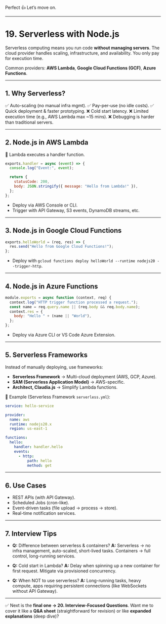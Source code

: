 Perfect 👍 Let’s move on.

---

# **19. Serverless with Node.js**

Serverless computing means you run code **without managing servers**. The cloud provider handles scaling, infrastructure, and availability. You only pay for execution time.

Common providers: **AWS Lambda**, **Google Cloud Functions (GCF)**, **Azure Functions**.

---

## **1. Why Serverless?**

✅ Auto-scaling (no manual infra mgmt).
✅ Pay-per-use (no idle costs).
✅ Quick deployment & faster prototyping.
❌ Cold start latency.
❌ Limited execution time (e.g., AWS Lambda max \~15 mins).
❌ Debugging is harder than traditional servers.

---

## **2. Node.js in AWS Lambda**

📌 Lambda executes a handler function.

```js
exports.handler = async (event) => {
  console.log("Event:", event);

  return {
    statusCode: 200,
    body: JSON.stringify({ message: "Hello from Lambda!" }),
  };
};
```

* Deploy via AWS Console or CLI.
* Trigger with API Gateway, S3 events, DynamoDB streams, etc.

---

## **3. Node.js in Google Cloud Functions**

```js
exports.helloWorld = (req, res) => {
  res.send("Hello from Google Cloud Functions!");
};
```

* Deploy with `gcloud functions deploy helloWorld --runtime nodejs20 --trigger-http`.

---

## **4. Node.js in Azure Functions**

```js
module.exports = async function (context, req) {
  context.log("HTTP trigger function processed a request.");
  const name = req.query.name || (req.body && req.body.name);
  context.res = {
    body: "Hello " + (name || "World"),
  };
};
```

* Deploy via Azure CLI or VS Code Azure Extension.

---

## **5. Serverless Frameworks**

Instead of manually deploying, use frameworks:

* **Serverless Framework** → Multi-cloud deployment (AWS, GCP, Azure).
* **SAM (Serverless Application Model)** → AWS-specific.
* **Architect, Claudia.js** → Simplify Lambda functions.

📌 Example (Serverless Framework `serverless.yml`):

```yaml
service: hello-service

provider:
  name: aws
  runtime: nodejs20.x
  region: us-east-1

functions:
  hello:
    handler: handler.hello
    events:
      - http:
          path: hello
          method: get
```

---

## **6. Use Cases**

* REST APIs (with API Gateway).
* Scheduled Jobs (cron-like).
* Event-driven tasks (file upload → process → store).
* Real-time notification services.

---

## **7. Interview Tips**

* **Q:** Difference between serverless & containers?
  **A:** Serverless → no infra management, auto-scaled, short-lived tasks. Containers → full control, long-running services.

* **Q:** Cold start in Lambda?
  **A:** Delay when spinning up a new container for first request. Mitigate via provisioned concurrency.

* **Q:** When NOT to use serverless?
  **A:** Long-running tasks, heavy compute, apps requiring persistent connections (like WebSockets without API Gateway).

---

✅ Next is the **final one → 20. Interview-Focused Questions**.
Want me to cover it like a **Q\&A sheet** (straightforward for revision) or like **expanded explanations** (deep dive)?
